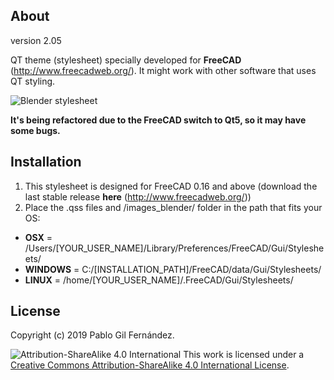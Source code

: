 About
-------
version 2.05

QT theme (stylesheet) specially developed for **FreeCAD** (http://www.freecadweb.org/).
It might work with other software that uses QT styling.

![Blender stylesheet](/../media/screenshot.png?raw=true "Blender stylesheet")

**It's being refactored due to the FreeCAD switch to Qt5, so it may have some bugs.**

Installation
------
1. This stylesheet is designed for FreeCAD 0.16 and above (download the last stable release **here** (http://www.freecadweb.org/))
1. Place the .qss files and /images_blender/ folder in the path that fits your OS:
  - **OSX** = /Users/[YOUR_USER_NAME]/Library/Preferences/FreeCAD/Gui/Stylesheets/
  - **WINDOWS** = C:/[INSTALLATION_PATH]/FreeCAD/data/Gui/Stylesheets/
  - **LINUX** = /home/[YOUR_USER_NAME]/.FreeCAD/Gui/Stylesheets/

License
------
Copyright (c) 2019 Pablo Gil Fernández.

![Attribution-ShareAlike 4.0 International](http://i.creativecommons.org/l/by-sa/3.0/88x31.png)
This work is licensed under a [Creative Commons Attribution-ShareAlike 4.0 International License](http://creativecommons.org/licenses/by-sa/4.0/).
